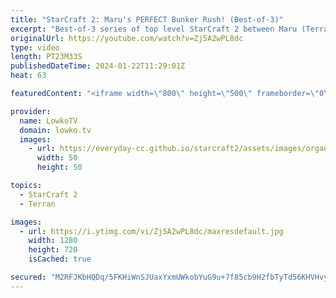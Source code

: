 ```yaml
---
title: "StarCraft 2: Maru's PERFECT Bunker Rush! (Best-of-3)"
excerpt: "Best-of-3 series of top level StarCraft 2 between Maru (Terran) and Dark (Zerg). This match of SC2 starts off with a brilliant proxy gold Hatchery counter by Maru, who checks for the base with an early game SCV. Support my work: https://patreon.com/lowkotv  Lowko merch: https://lowko.shop Tech setup:"
originalUrl: https://youtube.com/watch?v=Zj5A2wPL8dc
type: video
length: PT23M33S
publishedDateTime: 2024-01-22T11:29:01Z
heat: 63

featuredContent: "<iframe width=\"800\" height=\"500\" frameborder=\"0\" src=\"https://www.youtube.com/embed/Zj5A2wPL8dc\" allow=\"accelerometer; autoplay; encrypted-media; gyroscope; picture-in-picture\" allowfullscreen></iframe>"

provider:
  name: LowkoTV
  domain: lowko.tv
  images:
    - url: https://everyday-cc.github.io/starcraft2/assets/images/organizations/lowko.tv-50x50.jpg
      width: 50
      height: 50

topics:
  - StarCraft 2
  - Terran

images:
  - url: https://i.ytimg.com/vi/Zj5A2wPL8dc/maxresdefault.jpg
    width: 1280
    height: 720
    isCached: true

secured: "M2RFJKbHQDq/5FKHiWnSJUaxYxmUWkobYuG9u+7f85cb9H2fbTyTd56KHVHvytbVCr2TD3uyLV60Z3WFgwq2bGVt9a3wmtJPDQsTgiTbEyddXQk2dn1jIVNcxeujeYhW1lxRBMBS5sKwVyDEzfPsWl1L5XERIwtpe1GDlLDniAA5+qmap36LCSMb+1ijPzj611yBvgNm5ruojWhXYa4dJjzA+9IT5jdjT4g9y7r7QzZtVigDJdhxlCQE/NwulMjyaEQG1Eb9HGf72/xjrxGoKaf7xG+PTy8wFkKo/a4pdCh+tAJbyhMOdwrfZcE0OZELFTxzIN6z7YQRuSbAYCW2kM4GQ/1fZ09JHrb+Wx7ZcVbHgR9TdWrT4tiGuTXIQMx6eVik3yVpZK2rGoIQALaL89+9KhhJNl0f6ILOEq2xc5M=;vJ8bBGS0Zj3VYvR27B+arA=="
---
```


